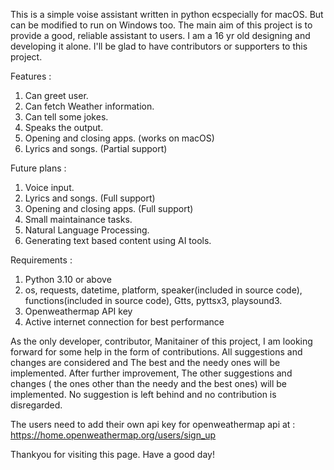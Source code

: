 This is a simple voise assistant written in python ecspecially for macOS. But can be modified to run on Windows too. The main aim of this project is to provide a good, reliable assistant to users. I am a 16 yr old designing and developing it alone. I'll be glad to have contributors or supporters to this project.

Features :
  1. Can greet user.
  2. Can fetch Weather information.
  3. Can tell some jokes.
  4. Speaks the output.
  5. Opening and closing apps. (works on macOS)
  6. Lyrics and songs. (Partial support)

Future plans :
  1. Voice input.
  2. Lyrics and songs. (Full support)
  3. Opening and closing apps. (Full support)
  4. Small maintainance tasks.
  5. Natural Language Processing.
  6. Generating text based content using AI tools.

Requirements :
  1. Python 3.10 or above
  2. os, requests, datetime, platform, speaker(included in source code), functions(included in source code), Gtts, pyttsx3, playsound3.
  3. Openweathermap API key
  4. Active internet connection for best performance

As the only developer, contributor, Manitainer of this project, I am looking forward for some help in the form of contributions. All suggestions and changes are considered and The best and the needy ones will be implemented. After further improvement, The other suggestions and changes ( the ones other than the needy and the best ones) will be implemented. No suggestion is left behind and no contribution is disregarded.

The users need to add their own api key for openweathermap api at : https://home.openweathermap.org/users/sign_up 

Thankyou for visiting this page.
Have a good day!
